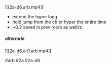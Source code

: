 ![[2a-d6.arb.mp4]]
- extend the hyper long
- hold jump from the cb or hyper the entire time
- ~0.2 saved in prev room as wellzz

##### alternate
![[2a-d6.alt1.arb.mp4]]

#arb #2a #2a-d6

